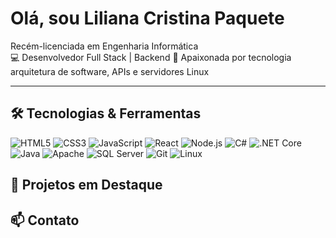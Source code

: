 # Olá, sou Liliana Cristina Paquete

Recém-licenciada em Engenharia Informática  
💻 Desenvolvedor Full Stack | Backend 
🚀 Apaixonada por tecnologia arquitetura de software, APIs e servidores Linux

_ _ _
## 🛠️ Tecnologias & Ferramentas

![HTML5](https://img.shields.io/badge/-HTML5-333?style=flat&logo=html5)
![CSS3](https://img.shields.io/badge/-CSS3-333?style=flat&logo=css3)
![JavaScript](https://img.shields.io/badge/-JavaScript-333?style=flat&logo=javascript)
![React](https://img.shields.io/badge/-React-333?style=flat&logo=react)
![Node.js](https://img.shields.io/badge/-Node.js-333?style=flat&logo=node.js)
![C#](https://img.shields.io/badge/-CSharp-239120?style=flat&logo=c-sharp&logoColor=white)
![.NET Core](https://img.shields.io/badge/-.NET_Core-5C2D91?style=flat&logo=dotnet)
![Java](https://img.shields.io/badge/-Java-007396?style=flat&logo=java)
![Apache](https://img.shields.io/badge/-Apache-CA2131?style=flat&logo=apache)
![SQL Server](https://img.shields.io/badge/-SQL_Server-CC2927?style=flat&logo=microsoft-sql-server)
![Git](https://img.shields.io/badge/-Git-F05032?style=flat&logo=git)
![Linux](https://img.shields.io/badge/-Linux-FCC624?style=flat&logo=linux)


## 📂 Projetos em Destaque


## 📫 Contato

